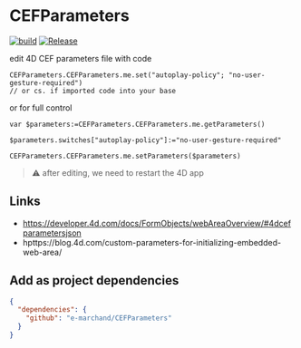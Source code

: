 # CEFParameters

[![build](https://github.com/e-marchand/CEFParameters/actions/workflows/build.yml/badge.svg)](https://github.com/e-marchand/CEFParameters/actions/workflows/build.yml)
[![Release](https://github.com/e-marchand/CEFParameters/actions/workflows/release.yml/badge.svg)](https://github.com/e-marchand/CEFParameters/actions/workflows/release.yml)

 edit 4D CEF parameters file with code

```4d
CEFParameters.CEFParameters.me.set("autoplay-policy"; "no-user-gesture-required")
// or cs. if imported code into your base
```

or for full control

```4d
var $parameters:=CEFParameters.CEFParameters.me.getParameters()

$parameters.switches["autoplay-policy"]:="no-user-gesture-required"

CEFParameters.CEFParameters.me.setParameters($parameters)
```

> ⚠️ after editing, we need to restart the 4D app

## Links

- https://developer.4d.com/docs/FormObjects/webAreaOverview/#4dcefparametersjson
- hpttps://blog.4d.com/custom-parameters-for-initializing-embedded-web-area/

## Add as project dependencies

```json
{
  "dependencies": {
    "github": "e-marchand/CEFParameters"
  }
}
```
